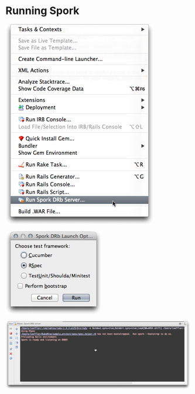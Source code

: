 # Running Spork
![Spork Server]

![Spork Server Options]

![Spork Server Log]

[Spork Server]: images/RunSporkDRbServer.png

[Spork Server Options]: images/RunSporkDRbServerOptions.png

[Spork Server Log]: images/RunSporkDRbServerLog.png